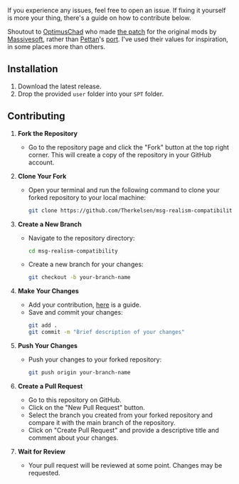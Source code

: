 If you experience any issues, feel free to open an issue. If fixing it yourself is more your thing, there's a guide on how to contribute below.

Shoutout to [OptimusChad](https://hub.sp-tarkov.com/user/55363-optimuschad/) who made [the patch](https://hub.sp-tarkov.com/files/file/2017-realism-compatibility-for-massivesoft-weapons/#versions) for the original mods by [Massivesoft](https://hub.sp-tarkov.com/files/user-file-list/18902-massivesoft/), rather than [Pettan](https://hub.sp-tarkov.com/user/29815-pettan/)'s [port](https://hub.sp-tarkov.com/files/file/1670-massivesoft-s-guns/#overview). I've used their values for inspiration, in some places more than others.

## Installation
1. Download the latest release.
2. Drop the provided `user` folder into your `SPT` folder.

## Contributing
1. **Fork the Repository**
   - Go to the repository page and click the "Fork" button at the top right corner. This will create a copy of the repository in your GitHub account.

2. **Clone Your Fork**
   - Open your terminal and run the following command to clone your forked repository to your local machine:
     ```sh
     git clone https://github.com/Therkelsen/msg-realism-compatibility.git
     ```

3. **Create a New Branch**
   - Navigate to the repository directory:
     ```sh
     cd msg-realism-compatibility
     ```
   - Create a new branch for your changes:
     ```sh
     git checkout -b your-branch-name
     ```

4. **Make Your Changes**
   - Add your contribution, [here](https://hub.sp-tarkov.com/doc/entry/88-realism-mod-adding-compatibility-for-weapons-gear-and-ammo/) is a guide.
   - Save and commit your changes:
     ```sh
     git add .
     git commit -m "Brief description of your changes"
     ```

5. **Push Your Changes**
   - Push your changes to your forked repository:
     ```sh
     git push origin your-branch-name
     ```

6. **Create a Pull Request**
   - Go to this repository on GitHub.
   - Click on the "New Pull Request" button.
   - Select the branch you created from your forked repository and compare it with the main branch of the repository.
   - Click on "Create Pull Request" and provide a descriptive title and comment about your changes.
   
7. **Wait for Review**
   - Your pull request will be reviewed at some point. Changes may be requested.
